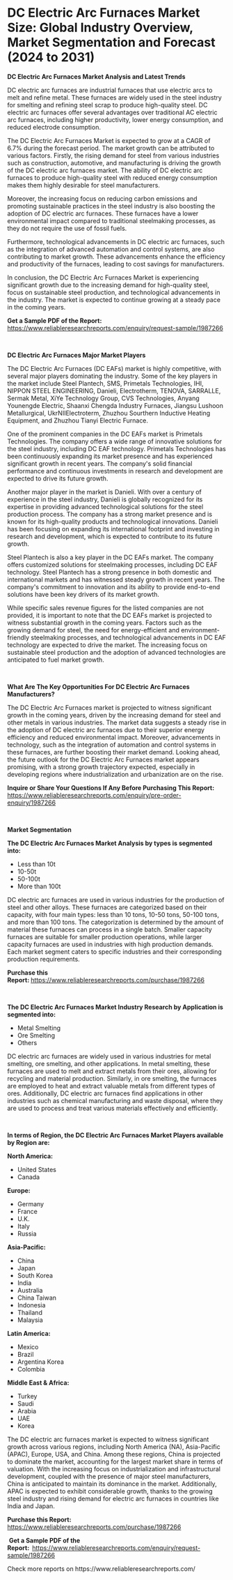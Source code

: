 <p><h1>DC Electric Arc Furnaces Market Size: Global Industry Overview, Market Segmentation and Forecast (2024 to 2031)</h1></p><p><strong>DC Electric Arc Furnaces Market Analysis and Latest Trends</strong></p>
<p><p>DC electric arc furnaces are industrial furnaces that use electric arcs to melt and refine metal. These furnaces are widely used in the steel industry for smelting and refining steel scrap to produce high-quality steel. DC electric arc furnaces offer several advantages over traditional AC electric arc furnaces, including higher productivity, lower energy consumption, and reduced electrode consumption.</p><p>The DC Electric Arc Furnaces Market is expected to grow at a CAGR of 6.7% during the forecast period. The market growth can be attributed to various factors. Firstly, the rising demand for steel from various industries such as construction, automotive, and manufacturing is driving the growth of the DC electric arc furnaces market. The ability of DC electric arc furnaces to produce high-quality steel with reduced energy consumption makes them highly desirable for steel manufacturers.</p><p>Moreover, the increasing focus on reducing carbon emissions and promoting sustainable practices in the steel industry is also boosting the adoption of DC electric arc furnaces. These furnaces have a lower environmental impact compared to traditional steelmaking processes, as they do not require the use of fossil fuels.</p><p>Furthermore, technological advancements in DC electric arc furnaces, such as the integration of advanced automation and control systems, are also contributing to market growth. These advancements enhance the efficiency and productivity of the furnaces, leading to cost savings for manufacturers.</p><p>In conclusion, the DC Electric Arc Furnaces Market is experiencing significant growth due to the increasing demand for high-quality steel, focus on sustainable steel production, and technological advancements in the industry. The market is expected to continue growing at a steady pace in the coming years.</p></p>
<p><strong>Get a Sample PDF of the Report:&nbsp;</strong> <a href="https://www.reliableresearchreports.com/enquiry/request-sample/1987266">https://www.reliableresearchreports.com/enquiry/request-sample/1987266</a></p>
<p>&nbsp;</p>
<p><strong>DC Electric Arc Furnaces Major Market Players</strong></p>
<p><p>The DC Electric Arc Furnaces (DC EAFs) market is highly competitive, with several major players dominating the industry. Some of the key players in the market include Steel Plantech, SMS, Primetals Technologies, IHI, NIPPON STEEL ENGINEERING, Danieli, Electrotherm, TENOVA, SARRALLE, Sermak Metal, XiYe Technology Group, CVS Technologies, Anyang Younengde Electric, Shaanxi Chengda Industry Furnaces, Jiangsu Lushoon Metallurgical, UkrNIIElectroterm, Zhuzhou Sourthern Inductive Heating Equipment, and Zhuzhou Tianyi Electric Furnace.</p><p>One of the prominent companies in the DC EAFs market is Primetals Technologies. The company offers a wide range of innovative solutions for the steel industry, including DC EAF technology. Primetals Technologies has been continuously expanding its market presence and has experienced significant growth in recent years. The company's solid financial performance and continuous investments in research and development are expected to drive its future growth.</p><p>Another major player in the market is Danieli. With over a century of experience in the steel industry, Danieli is globally recognized for its expertise in providing advanced technological solutions for the steel production process. The company has a strong market presence and is known for its high-quality products and technological innovations. Danieli has been focusing on expanding its international footprint and investing in research and development, which is expected to contribute to its future growth.</p><p>Steel Plantech is also a key player in the DC EAFs market. The company offers customized solutions for steelmaking processes, including DC EAF technology. Steel Plantech has a strong presence in both domestic and international markets and has witnessed steady growth in recent years. The company's commitment to innovation and its ability to provide end-to-end solutions have been key drivers of its market growth.</p><p>While specific sales revenue figures for the listed companies are not provided, it is important to note that the DC EAFs market is projected to witness substantial growth in the coming years. Factors such as the growing demand for steel, the need for energy-efficient and environment-friendly steelmaking processes, and technological advancements in DC EAF technology are expected to drive the market. The increasing focus on sustainable steel production and the adoption of advanced technologies are anticipated to fuel market growth.</p></p>
<p>&nbsp;</p>
<p><strong>What Are The Key Opportunities For DC Electric Arc Furnaces Manufacturers?</strong></p>
<p><p>The DC Electric Arc Furnaces market is projected to witness significant growth in the coming years, driven by the increasing demand for steel and other metals in various industries. The market data suggests a steady rise in the adoption of DC electric arc furnaces due to their superior energy efficiency and reduced environmental impact. Moreover, advancements in technology, such as the integration of automation and control systems in these furnaces, are further boosting their market demand. Looking ahead, the future outlook for the DC Electric Arc Furnaces market appears promising, with a strong growth trajectory expected, especially in developing regions where industrialization and urbanization are on the rise.</p></p>
<p><strong>Inquire or Share Your Questions If Any Before Purchasing This Report:</strong> <a href="https://www.reliableresearchreports.com/enquiry/pre-order-enquiry/1987266">https://www.reliableresearchreports.com/enquiry/pre-order-enquiry/1987266</a></p>
<p>&nbsp;</p>
<p><strong>Market Segmentation</strong></p>
<p><strong>The DC Electric Arc Furnaces Market Analysis by types is segmented into:</strong></p>
<p><ul><li>Less than 10t</li><li>10-50t</li><li>50-100t</li><li>More than 100t</li></ul></p>
<p><p>DC electric arc furnaces are used in various industries for the production of steel and other alloys. These furnaces are categorized based on their capacity, with four main types: less than 10 tons, 10-50 tons, 50-100 tons, and more than 100 tons. The categorization is determined by the amount of material these furnaces can process in a single batch. Smaller capacity furnaces are suitable for smaller production operations, while larger capacity furnaces are used in industries with high production demands. Each market segment caters to specific industries and their corresponding production requirements.</p></p>
<p><strong>Purchase this Report:&nbsp;</strong><a href="https://www.reliableresearchreports.com/purchase/1987266">https://www.reliableresearchreports.com/purchase/1987266</a></p>
<p>&nbsp;</p>
<p><strong>The DC Electric Arc Furnaces Market Industry Research by Application is segmented into:</strong></p>
<p><ul><li>Metal Smelting</li><li>Ore Smelting</li><li>Others</li></ul></p>
<p><p>DC electric arc furnaces are widely used in various industries for metal smelting, ore smelting, and other applications. In metal smelting, these furnaces are used to melt and extract metals from their ores, allowing for recycling and material production. Similarly, in ore smelting, the furnaces are employed to heat and extract valuable metals from different types of ores. Additionally, DC electric arc furnaces find applications in other industries such as chemical manufacturing and waste disposal, where they are used to process and treat various materials effectively and efficiently.</p></p>
<p>&nbsp;</p>
<p><strong>In terms of Region, the DC Electric Arc Furnaces Market Players available by Region are:</strong></p>
<p>
    <p> <strong> North America: </strong>
        <ul>
            <li>United States</li>
            <li>Canada</li>
        </ul>
        </p> 
    <p> <strong> Europe: </strong>
        <ul>
            <li>Germany</li>
            <li>France</li>
            <li>U.K.</li>
            <li>Italy</li>
            <li>Russia</li>
        </ul>
        </p> 
    <p> <strong> Asia-Pacific: </strong>
        <ul>
            <li>China</li>
            <li>Japan</li>
            <li>South Korea</li>
            <li>India</li>
            <li>Australia</li>
            <li>China Taiwan</li>
            <li>Indonesia</li>
            <li>Thailand</li>
            <li>Malaysia</li>
        </ul>
        </p> 
    <p> <strong> Latin America: </strong>
        <ul>
            <li>Mexico</li>
            <li>Brazil</li>
            <li>Argentina Korea</li>
            <li>Colombia</li>
        </ul>
        </p> 
    <p> <strong> Middle East & Africa: </strong>
        <ul>
            <li>Turkey</li>
            <li>Saudi</li>
            <li>Arabia</li>
            <li>UAE</li>
            <li>Korea</li>
        </ul>
    </p>
    </p>
<p><p>The DC electric arc furnaces market is expected to witness significant growth across various regions, including North America (NA), Asia-Pacific (APAC), Europe, USA, and China. Among these regions, China is projected to dominate the market, accounting for the largest market share in terms of valuation. With the increasing focus on industrialization and infrastructural development, coupled with the presence of major steel manufacturers, China is anticipated to maintain its dominance in the market. Additionally, APAC is expected to exhibit considerable growth, thanks to the growing steel industry and rising demand for electric arc furnaces in countries like India and Japan.</p></p>
<p><strong>Purchase this Report: </strong><a href="https://www.reliableresearchreports.com/purchase/1987266">https://www.reliableresearchreports.com/purchase/1987266</a></p>
<p>&nbsp;<strong>Get a Sample PDF of the Report:&nbsp;&nbsp;</strong><a href="https://www.reliableresearchreports.com/enquiry/request-sample/1987266">https://www.reliableresearchreports.com/enquiry/request-sample/1987266</a></p>
<p><strong></strong></p>
<p>Check more reports on https://www.reliableresearchreports.com/</p>